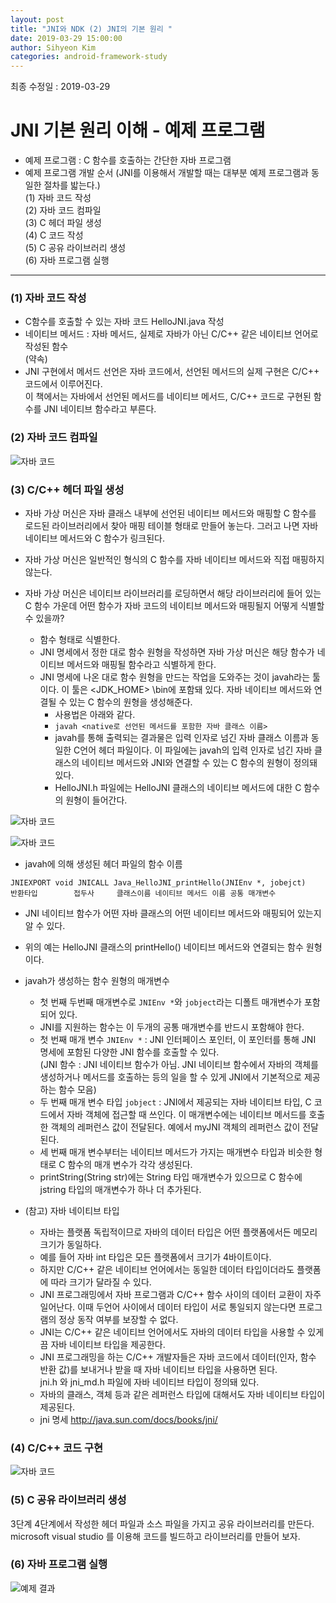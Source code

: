 ```yaml
---
layout: post
title: "JNI와 NDK (2) JNI의 기본 원리 "
date: 2019-03-29 15:00:00
author: Sihyeon Kim
categories: android-framework-study
---
```


최종 수정일 : 2019-03-29

# JNI 기본 원리 이해 - 예제 프로그램  
- 예제 프로그램 : C 함수를 호출하는 간단한 자바 프로그램  
- 예제 프로그램 개발 순서 (JNI를 이용해서 개발할 때는 대부분 예제 프로그램과 동일한 절차를 밟는다.)  
(1) 자바 코드 작성  
(2) 자바 코드 컴파일  
(3) C 헤더 파일 생성  
(4) C 코드 작성  
(5) C 공유 라이브러리 생성  
(6) 자바 프로그램 실행  

---

### (1) 자바 코드 작성  
- C함수를 호출할 수 있는 자바 코드 HelloJNI.java 작성  
- 네이티브 메서드 : 자바 메서드, 실제로 자바가 아닌 C/C++ 같은 네이티브 언어로 작성된 함수  
(약속)  
- JNI 구현에서 메서드 선언은 자바 코드에서, 선언된 메서드의 실제 구현은 C/C++ 코드에서 이루어진다.  
  이 책에서는 자바에서 선언된 메서드를 네이티브 메서드, C/C++ 코드로 구현된 함수를 JNI 네이티브 함수라고 부른다.  

### (2) 자바 코드 컴파일  

![자바 코드](/assets/jni-example-01-java.png)  

### (3) C/C++ 헤더 파일 생성  
- 자바 가상 머신은 자바 클래스 내부에 선언된 네이티브 메서드와 매핑할 C 함수를 로드된 라이브러리에서 찾아 매핑 테이블 형태로 만들어 놓는다. 그러고 나면 자바 네이티브 메서드와 C 함수가 링크된다.  
- 자바 가상 머신은 일반적인 형식의 C 함수를 자바 네이티브 메서드와 직접 매핑하지 않는다.  

- 자바 가상 머신은 네이티브 라이브러리를 로딩하면서 해당 라이브러리에 들어 있는 C 함수 가운데 어떤 함수가 자바 코드의 네이티브 메서드와 매핑될지 어떻게 식별할 수 있을까?  
  - 함수 형태로 식별한다.  
  - JNI 명세에서 정한 대로 함수 원형을 작성하면 자바 가상 머신은 해당 함수가 네이티브 메서드와 매핑될 함수라고 식별하게 한다.  
  - JNI 명세에 나온 대로 함수 원형을 만드는 작업을 도와주는 것이 javah라는 툴이다. 이 툴은 <JDK_HOME> \bin에 포함돼 있다. 자바 네이티브 메서드와 연결될 수 있는 C 함수의 원형을 생성해준다.  
    - 사용법은 아래와 같다.  
    - `javah <native로 선언된 메서드를 포함한 자바 클래스 이름>`  
    - javah를 통해 출력되는 결과물은 입력 인자로 넘긴 자바 클래스 이름과 동일한 C언어 헤더 파일이다. 이 파일에는 javah의 입력 인자로 넘긴 자바 클래스의 네이티브 메서드와 JNI와 연결할 수 있는 C 함수의 원형이 정의돼 있다.  
    - HelloJNI.h 파일에는 HelloJNI 클래스의 네이티브 메서드에 대한 C 함수의 원형이 들어간다.  

![자바 코드](/assets/jni-example-03-javah.png)  

![자바 코드](/assets/jni-example-04-header.png)  

- javah에 의해 생성된 헤더 파일의 함수 이름  

```
JNIEXPORT void JNICALL Java_HelloJNI_printHello(JNIEnv *, jobejct)
반환타입        접두사     클래스이름 네이티브 메서드 이름 공통 매개변수  
```

- JNI 네이티브 함수가 어떤 자바 클래스의 어떤 네이티브 메서드와 매핑되어 있는지 알 수 있다.  
- 위의 예는 HelloJNI 클래스의 printHello() 네이티브 메서드와 연결되는 함수 원형이다.  

- javah가 생성하는 함수 원형의 매개변수  
    - 첫 번째 두번째 매개변수로 `JNIEnv *`와 `jobject`라는 디폴트 매개변수가 포함되어 있다.  
    - JNI를 지원하는 함수는 이 두개의 공통 매개변수를 반드시 포함해야 한다.  
    - 첫 번째 매개 변수 `JNIEnv *` : JNI 인터페이스 포인터, 이 포인터를 통해 JNI 명세에 포함된 다양한 JNI 함수를 호출할 수 있다.  
    (JNI 함수 : JNI 네이티브 함수가 아님. JNI 네이티브 함수에서 자바의 객체를 생성하거나 메서드를 호출하는 등의 일을 할 수 있게 JNI에서 기본적으로 제공하는 함수 모음)  
    - 두 번째 매개 변수 타입 `jobject` : JNI에서 제공되는 자바 네이티브 타입, C 코드에서 자바 객체에 접근할 때 쓰인다. 이 매개변수에는 네이티브 메서드를 호출한 객체의 레퍼런스 값이 전달된다. 예에서 myJNI 객체의 레퍼런스 값이 전달된다.  
    - 세 번째 매개 변수부터는 네이티브 메서드가 가지는 매개변수 타입과 비슷한 형태로 C 함수의 매개 변수가 각각 생성된다.  
    - printString(String str)에는 String 타입 매개변수가 있으므로 C 함수에 jstring 타입의 매개변수가 하나 더 추가된다.  

- (참고) 자바 네이티브 타입  
    - 자바는 플랫폼 독립적이므로 자바의 데이터 타입은 어떤 플랫폼에서든 메모리 크기가 동일하다.  
    - 예를 들어 자바 int 타입은 모든 플랫폼에서 크기가 4바이트이다.  
    - 하지만 C/C++ 같은 네이티브 언어에서는 동일한 데이터 타입이더라도 플랫폼에 따라 크기가 달라질 수 있다.  
    - JNI 프로그래밍에서 자바 프로그램과 C/C++ 함수 사이의 데이터 교환이 자주 일어난다. 이때 두언어 사이에서 데이터 타입이 서로 통일되지 않는다면 프로그램의 정상 동작 여부를 보장할 수 없다.  
    - JNI는 C/C++ 같은 네이티브 언어에서도 자바의 데이터 타입을 사용할 수 있게끔 자바 네이티브 타입을 제공한다.  
    - JNI 프로그래밍을 하는 C/C++ 개발자들은 자바 코드에서 데이터(인자, 함수 반환 값)를 보내거나 받을 때 자바 네이티브 타입을 사용하면 된다.  
jni.h 와 jni_md.h 파일에 자바 네이티브 타입이 정의돼 있다.  
    - 자바의 클래스, 객체 등과 같은 레퍼런스 타입에 대해서도 자바 네이티브 타입이 제공된다.  
    - jni 명세 http://java.sun.com/docs/books/jni/  

### (4) C/C++ 코드 구현  

![자바 코드](/assets/jni-example-05-c.png)  

### (5) C 공유 라이브러리 생성  
3단계 4단계에서 작성한 헤더 파일과 소스 파일을 가지고 공유 라이브러리를 만든다.  
microsoft visual studio 를 이용해 코드를 빌드하고 라이브러리를 만들어 보자.  

### (6) 자바 프로그램 실행  

![예제 결과](/assets/jni-ndk-example.png)  



